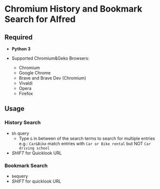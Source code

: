 # Chromium History and Bookmark Search for Alfred

## Required

* **Python 3**

* Supported Chromium&Geko Browsers:
  * Chromium
  * Google Chrome
  * Brave and Brave Dev (Chromium)
  * Vivaldi
  * Opera
  * Firefox

## Usage

### History Search

* `bh` query 
    * Type `&` in between of the search terms to search for multiple entries e.g.: 
         `Car&Bike` match entries with `Car or Bike rental` but NOT `Car driving school`
* *SHIFT* for Quicklook URL

### Bookmark Search

* `bm`query
* *SHIFT* for quicklook URL

